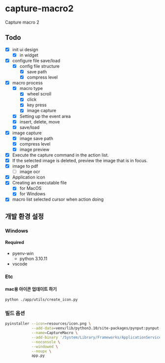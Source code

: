 # capture-macro2
Capture macro 2

## Todo
- [x] init ui design
    -  [x] in widget
- [x] configure file save/load
  - [x] config file structure
    - [x] save path
    - [x] compress level
- [x] macro process
    - [x] macro type
      - [x] wheel scroll
      - [x] click
      - [x] key press
      - [x] image capture
    - [x] Setting up the event area
    - [x] insert, delete, move
    - [x] save/load
- [x] image capture
  - [x] image save path
  - [x] compress level
  - [x] image preview
- [x] Execute the capture command in the action list.
- [x] If the selected image is deleted, preview the image that is in focus.
- [x] image to pdf
  - [ ] image ocr
- [x] Application icon
- [x] Creating an executable file
  - [x] for MacOS
  - [x] for Windows
- [x] macro list selected cursor when action doing

## 개발 환경 설정
### Windows

#### Required
- pyenv-win
  - python 3.10.11
- vscode

### Etc
#### mac용 아이콘 업데이트 하기
```bash
python ./app/utils/create_icon.py
```

### 빌드 옵션
```bash
pyinstaller --icon=resources/icon.png \
            --add-data=venv/lib/python3.10/site-packages/pynput:pynput \
            --name=CaptureMacro \
            --add-binary '/System/Library/Frameworks/ApplicationServices.framework/Versions/A/Frameworks/HIServices.framework/Versions/A/Resources/AXMakeProcessTrusted:AXMakeProcessTrusted' \
            --noconsole \
            --windowed \
            --noupx \
            app.py
```



